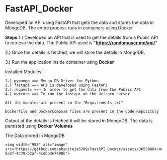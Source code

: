 # FastAPI_Docker
Developed an API using FastAPI that gets the data and stores the data in MongoDB. The entire process runs in containers using Docker 


**Steps**
  1.) 
      Developed an API that is used to get the details from a Public API to retrieve the data.
      The Public API used is **"https://randomuser.me/api/"**

   2.)
       Once the details is fetched, we will store the details in MongoDB.
       
   3.) 
       Run the application inside container using **Docker**
      
 Installed Modules
  
    1.) pymongo ==> Mongo DB Driver for Python
    2.) fastapi ==> API is developed using FastAPI
    3.) requests ==> In order to get the data from the Public API
    4.) uvicorn ==> To run the fastapi on the Uvicorn server
    
    All the modules are present in the "Requirements.txt"
    
    Dockerfile and DockerCompose files are present in the Code Repository
    
  Output of the details is fetched it will be stored in MongoDB. The data is persisted using **Docker Volumes**
  
  The Data stored in MongoDB
  
    <img width="958" alt="image" src="https://github.com/phaniteja5789/FastAPI_Docker/assets/36558484/4c2aebff-5a2f-4c70-b2af-4cdba3e7498b">
